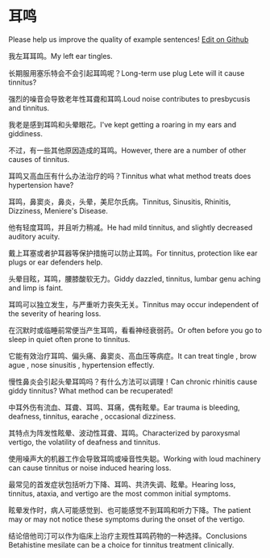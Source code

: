 # 耳鸣

Please help us improve the quality of example sentences! [Edit on Github](https://github.com/jiyushe/jiyu-example-sentence-source/blob/main/chinese/erming.md)

<p><span class="chinese">我左耳耳鸣。</span><span class="english">My left ear tingles.</span></p>

<p><span class="chinese">长期服用塞乐特会不会引起耳鸣呢？</span><span class="english">Long-term use plug Lete will it cause tinnitus?</span></p>

<p><span class="chinese">强烈的噪音会导致老年性耳聋和耳鸣.</span><span class="english">Loud noise contributes to presbycusis and tinnitus.</span></p>

<p><span class="chinese">我老是感到耳鸣和头晕眼花。</span><span class="english">I've kept getting a roaring in my ears and giddiness.</span></p>

<p><span class="chinese">不过，有一些其他原因造成的耳鸣。</span><span class="english">However, there are a number of other causes of tinnitus.</span></p>

<p><span class="chinese">耳鸣又高血压有什么办法治疗的吗？</span><span class="english">Tinnitus what what method treats does hypertension have?</span></p>

<p><span class="chinese">耳鸣，鼻窦炎，鼻炎，头晕，美尼尔氏病。</span><span class="english">Tinnitus, Sinusitis, Rhinitis, Dizziness, Meniere's Disease.</span></p>

<p><span class="chinese">他有轻度耳鸣，并且听力稍减。</span><span class="english">He had mild tinnitus, and slightly decreased auditory acuity.</span></p>

<p><span class="chinese">戴上耳塞或者护耳器等保护措施可以防止耳鸣。</span><span class="english">For tinnitus, protection like ear plugs or ear defenders help.</span></p>

<p><span class="chinese">头晕目眩，耳鸣，腰膝酸软无力。</span><span class="english">Giddy dazzled, tinnitus, lumbar genu aching and limp is faint.</span></p>

<p><span class="chinese">耳鸣可以独立发生，与严重听力丧失无关。</span><span class="english">Tinnitus may occur independent of the severity of hearing loss.</span></p>

<p><span class="chinese">在沉默时或临睡前常便当产生耳鸣，看看神经衰弱药。</span><span class="english">Or often before you go to sleep in quiet often prone to tinnitus.</span></p>

<p><span class="chinese">它能有效治疗耳鸣、偏头痛、鼻窦炎、高血压等病症。</span><span class="english">It can treat tingle , brow ague , nose sinusitis , hypertension effectly.</span></p>

<p><span class="chinese">慢性鼻炎会引起头晕耳鸣吗？有什么方法可以调理！</span><span class="english">Can chronic rhinitis cause giddy tinnitus? What method can be recuperated!</span></p>

<p><span class="chinese">中耳外伤有流血、耳聋、耳鸣、耳痛，偶有眩晕。</span><span class="english">Ear trauma is bleeding, deafness, tinnitus, earache , occasional dizziness.</span></p>

<p><span class="chinese">其特点为阵发性眩晕、波动性耳聋、耳鸣。</span><span class="english">Characterized by paroxysmal vertigo, the volatility of deafness and tinnitus.</span></p>

<p><span class="chinese">使用噪声大的机器工作会导致耳鸣或噪音性失聪。</span><span class="english">Working with loud machinery can cause tinnitus or noise induced hearing loss.</span></p>

<p><span class="chinese">最常见的首发症状包括听力下降、耳鸣、共济失调、眩晕。</span><span class="english">Hearing loss, tinnitus, ataxia, and vertigo are the most common initial symptoms.</span></p>

<p><span class="chinese">眩晕发作时，病人可能感觉到、也可能感觉不到耳鸣和听力下降。</span><span class="english">The patient may or may not notice these symptoms during the onset of the vertigo.</span></p>

<p><span class="chinese">结论倍他司汀可以作为临床上治疗主观性耳鸣药物的一种选择。</span><span class="english">Conclusions Betahistine mesilate can be a choice for tinnitus treatment clinically.</span></p>

